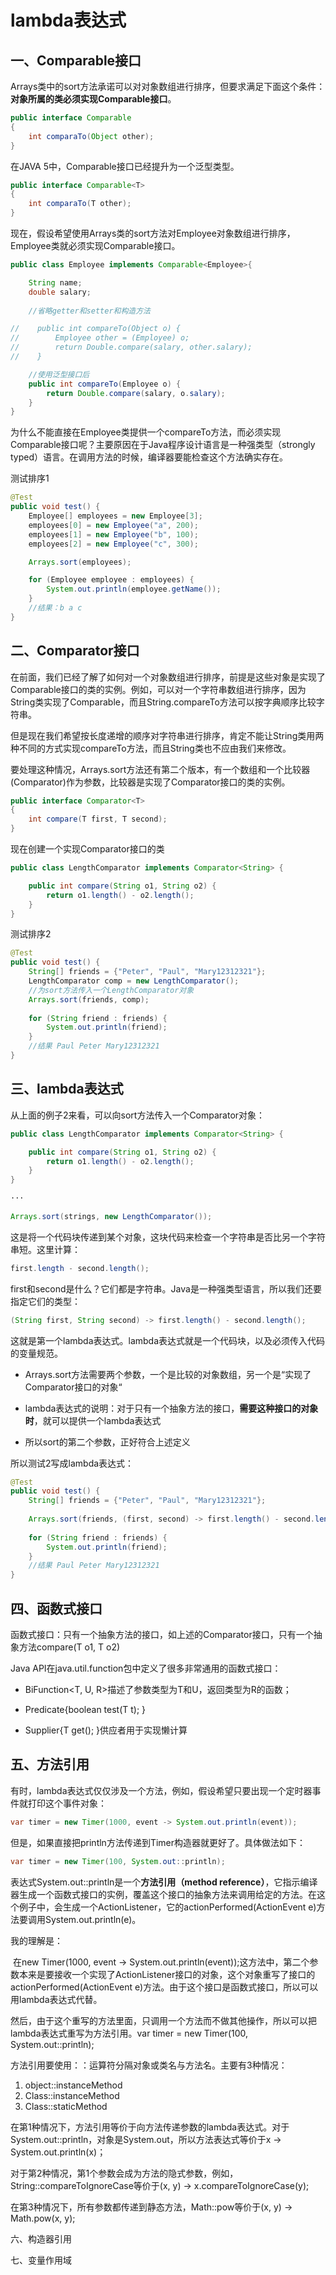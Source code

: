 # lambda表达式



## 一、Comparable接口

Arrays类中的sort方法承诺可以对对象数组进行排序，但要求满足下面这个条件：**对象所属的类必须实现Comparable接口**。



```java
public interface Comparable
{
    int comparaTo(Object other);
}
```

在JAVA 5中，Comparable接口已经提升为一个泛型类型。

```java
public interface Comparable<T>
{
    int comparaTo(T other);
}
```



现在，假设希望使用Arrays类的sort方法对Employee对象数组进行排序，Employee类就必须实现Comparable接口。

```java
public class Employee implements Comparable<Employee>{

    String name;
    double salary;
    
    //省略getter和setter和构造方法

//    public int compareTo(Object o) {
//        Employee other = (Employee) o;
//        return Double.compare(salary, other.salary);
//    }

	//使用泛型接口后
    public int compareTo(Employee o) {
        return Double.compare(salary, o.salary);
    }
}
```



为什么不能直接在Employee类提供一个compareTo方法，而必须实现Comparable接口呢？主要原因在于Java程序设计语言是一种强类型（strongly typed）语言。在调用方法的时候，编译器要能检查这个方法确实存在。



测试排序1

```java
@Test
public void test() {
    Employee[] employees = new Employee[3];
    employees[0] = new Employee("a", 200);
    employees[1] = new Employee("b", 100);
    employees[2] = new Employee("c", 300);

    Arrays.sort(employees);

    for (Employee employee : employees) {
        System.out.println(employee.getName());
    }
    //结果：b a c
}
```



## 二、Comparator接口

在前面，我们已经了解了如何对一个对象数组进行排序，前提是这些对象是实现了Comparable接口的类的实例。例如，可以对一个字符串数组进行排序，因为String类实现了Comparable<String>，而且String.compareTo方法可以按字典顺序比较字符串。



但是现在我们希望按长度递增的顺序对字符串进行排序，肯定不能让String类用两种不同的方式实现compareTo方法，而且String类也不应由我们来修改。



要处理这种情况，Arrays.sort方法还有第二个版本，有一个数组和一个比较器(Comparator)作为参数，比较器是实现了Comparator接口的类的实例。

```java
public interface Comparator<T>
{
    int compare(T first, T second);
}
```



现在创建一个实现Comparator接口的类

```java
public class LengthComparator implements Comparator<String> {

    public int compare(String o1, String o2) {
        return o1.length() - o2.length();
    }
}
```



测试排序2

```java
@Test
public void test() {
    String[] friends = {"Peter", "Paul", "Mary12312321"};
    LengthComparator comp = new LengthComparator();
    //为sort方法传入一个LengthComparator对象
    Arrays.sort(friends, comp);
    
    for (String friend : friends) {
        System.out.println(friend);
    }
    //结果 Paul Peter Mary12312321
}
```



## 三、lambda表达式

从上面的例子2来看，可以向sort方法传入一个Comparator对象：

```java
public class LengthComparator implements Comparator<String> {

    public int compare(String o1, String o2) {
        return o1.length() - o2.length();
    }
}

···
    
Arrays.sort(strings, new LengthComparator());
```



这是将一个代码块传递到某个对象，这块代码来检查一个字符串是否比另一个字符串短。这里计算：

```java
first.length - second.length();
```



first和second是什么？它们都是字符串。Java是一种强类型语言，所以我们还要指定它们的类型：

```java
(String first, String second) -> first.length() - second.length();
```



这就是第一个lambda表达式。lambda表达式就是一个代码块，以及必须传入代码的变量规范。



- Arrays.sort方法需要两个参数，一个是比较的对象数组，另一个是“实现了Comparator接口的对象“

- lambda表达式的说明：对于只有一个抽象方法的接口，**需要这种接口的对象时**，就可以提供一个lambda表达式

- 所以sort的第二个参数，正好符合上述定义



所以测试2写成lambda表达式：

```java
@Test
public void test() {
    String[] friends = {"Peter", "Paul", "Mary12312321"};
   
    Arrays.sort(friends, (first, second) -> first.length() - second.length());
    
    for (String friend : friends) {
        System.out.println(friend);
    }
    //结果 Paul Peter Mary12312321
}
```



## 四、函数式接口



函数式接口：只有一个抽象方法的接口，如上述的Comparator接口，只有一个抽象方法compare(T o1, T o2)

Java API在java.util.function包中定义了很多非常通用的函数式接口：

- BiFunction<T, U, R>描述了参数类型为T和U，返回类型为R的函数；

- Predicate<T>{boolean test(T t); }
- Supplier<T>{T get(); }供应者用于实现懒计算



## 五、方法引用

有时，lambda表达式仅仅涉及一个方法，例如，假设希望只要出现一个定时器事件就打印这个事件对象：

``` java
var timer = new Timer(1000, event -> System.out.println(event));
```

但是，如果直接把println方法传递到Timer构造器就更好了。具体做法如下：

```java
var timer = new Timer(100, System.out::println);
```



表达式System.out::println是一个**方法引用（method reference）**，它指示编译器生成一个函数式接口的实例，覆盖这个接口的抽象方法来调用给定的方法。在这个例子中，会生成一个ActionListener，它的actionPerformed(ActionEvent e)方法要调用System.out.println(e)。



我的理解是：

​	在new Timer(1000, event -> System.out.println(event));这方法中，第二个参数本来是要接收一个实现了ActionListener接口的对象，这个对象重写了接口的actionPerformed(ActionEvent e)方法。由于这个接口是函数式接口，所以可以用lambda表达式代替。

​	然后，由于这个重写的方法里面，只调用一个方法而不做其他操作，所以可以把lambda表达式重写为方法引用。var timer = new Timer(100, System.out::println);



方法引用要使用：：运算符分隔对象或类名与方法名。主要有3种情况：

1. object::instanceMethod
2. Class::instanceMethod
3. Class::staticMethod

在第1种情况下，方法引用等价于向方法传递参数的lambda表达式。对于System.out::println，对象是System.out，所以方法表达式等价于x -> System.out.println(x)；

对于第2种情况，第1个参数会成为方法的隐式参数，例如，String::compareToIgnoreCase等价于(x, y) -> x.compareToIgnoreCase(y);

在第3种情况下，所有参数都传递到静态方法，Math::pow等价于(x, y) -> Math.pow(x, y);





六、构造器引用



七、变量作用域
